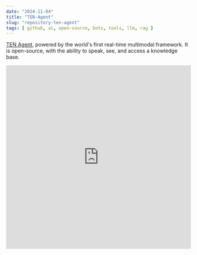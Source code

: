 ```yaml
---
date: "2024-11-04"
title: "TEN-Agent"
slug: "repository-ten-agent"
tags: [ github, ai, open-source, bots, tools, llm, rag ]
---
```




[TEN Agent][1], powered by the world's first real-time multimodal framework. It is open-source, with the ability to speak, see, and access a knowledge base.

<iframe width="100%" height="500px" src="https://www.youtube.com/embed/_AZ3RedzvRg?si=rQO6BTvdadI28eVI&utm_source=divinedragon.github.io" title="YouTube video player" frameborder="0" allow="encrypted-media; gyroscope" referrerpolicy="strict-origin-when-cross-origin" allowfullscreen></iframe>



   [1]: https://github.com/TEN-framework/TEN-Agent
